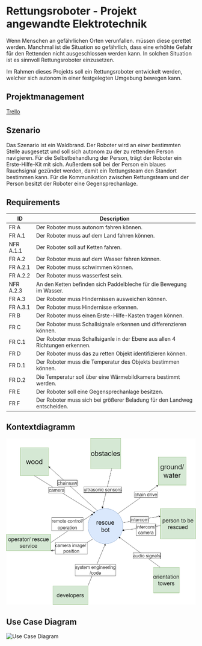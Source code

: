 # Rettungsroboter - Projekt angewandte Elektrotechnik
Wenn Menschen an gefährlichen Orten verunfallen. müssen diese gerettet werden. Manchmal ist die Situation so gefährlich, dass eine erhöhte Gefahr für den Rettenden nicht ausgeschlossen werden kann. In solchen Situation ist es sinnvoll Rettungsroboter einzusetzen.

Im Rahmen dieses Projekts soll ein Rettungsroboter entwickelt werden, welcher sich autonom in einer festgelegten Umgebung bewegen kann.
## Projektmanagement
[Trello](https://trello.com/b/rEBa2gHf/rescue-bot-group-1)

## Szenario
Das Szenario ist ein Waldbrand. Der Roboter wird an einer bestimmten Stelle ausgesetzt und soll sich autonom zu der zu rettenden Person navigieren. Für die Selbstbehandlung der Person, trägt der Roboter ein Erste-Hilfe-Kit mit sich. Außerdem soll bei der Person ein blaues Rauchsignal gezündet werden, damit ein Rettungsteam den Standort bestimmen kann. Für die Kommunikation zwischen Rettungsteam und der Person besitzt der Roboter eine Gegensprechanlage.

## Requirements
| ID |Description  |
|--|--|
|  FR A|Der Roboter muss autonom fahren können.  |
| FR A.1|Der Roboter muss auf dem Land fahren können.|
|NFR A.1.1 | Der Roboter soll auf Ketten fahren.|
|FR A.2|Der Roboter muss auf dem Wasser fahren können.|
|FR A.2.1|Der Roboter muss schwimmen können.|
|FR A.2.2|Der Roboter muss wasserfest sein.|
|NFR A.2.3|An den Ketten befinden sich Paddelbleche für die Bewegung im Wasser.|
|FR A.3|Der Roboter muss Hindernissen ausweichen können.|
|FR A.3.1|Der Roboter muss Hindernisse erkennen.|
|FR B|Der Roboter muss einen Erste-Hilfe-Kasten tragen können.|
|FR C|Der Roboter muss Schallsignale erkennen und differenzieren können.|
|FR C.1|Der Roboter muss Schallsiganle in der Ebene aus allen 4 Richtungen erkennen.|
|FR D|Der Roboter muss das zu retten Objekt identifizieren können.|
|FR D.1|Der Roboter muss die Temperatur des Objekts bestimmen können.|
|FR D.2|Die Temperatur soll über eine Wärmebildkamera bestimmt werden.|
|FR E|Der Roboter soll eine Gegensprechanlage besitzen.|
|FR F|Der Roboter muss sich bei größerer Beladung für den Landweg entscheiden.|




## Kontextdiagramm

![Kontextdiagramm](/REVISION/diagrams/contex_diagram.png)

## Use Case Diagram

![Use Case Diagram](/REVISION/diagrams/Use_Case,png)

